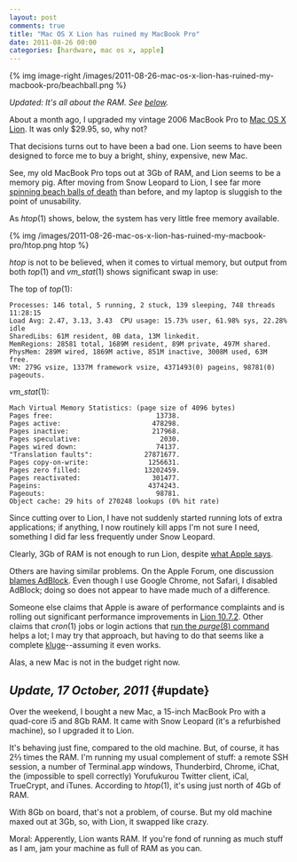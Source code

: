 ```yaml
---
layout: post
comments: true
title: "Mac OS X Lion has ruined my MacBook Pro"
date: 2011-08-26 00:00
categories: [hardware, mac os x, apple]
---
```


{% img image-right /images/2011-08-26-mac-os-x-lion-has-ruined-my-macbook-pro/beachball.png %}

*Updated: It's all about the RAM. See [below](#update).*

About a month ago, I upgraded my vintage 2006 MacBook Pro to
[Mac OS X Lion][]. It was only $29.95, so, why not?

That decisions turns out to have been a bad one. Lion seems to have been
designed to force me to buy a bright, shiny, expensive, new Mac.

See, my old MacBook Pro tops out at 3Gb of RAM, and Lion seems to be a
memory pig. After moving from Snow Leopard to Lion, I see far more
[spinning beach balls of death][] than before, and my laptop is sluggish to
the point of unusability.

As _htop_(1) shows, below, the system has very little free memory
available.

{% img /images/2011-08-26-mac-os-x-lion-has-ruined-my-macbook-pro/htop.png htop %}

_htop_ is not to be believed, when it comes to virtual memory, but output
from both _top_(1) and *vm_stat*(1) shows significant swap in use:

The top of _top_(1):

    Processes: 146 total, 5 running, 2 stuck, 139 sleeping, 748 threads    11:28:15
    Load Avg: 2.47, 3.13, 3.43  CPU usage: 15.73% user, 61.98% sys, 22.28% idle
    SharedLibs: 61M resident, 0B data, 13M linkedit.
    MemRegions: 28581 total, 1689M resident, 89M private, 497M shared.
    PhysMem: 289M wired, 1869M active, 851M inactive, 3008M used, 63M free.
    VM: 279G vsize, 1337M framework vsize, 4371493(0) pageins, 98781(0) pageouts.

*vm_stat*(1):

    Mach Virtual Memory Statistics: (page size of 4096 bytes)
    Pages free:                          13738.
    Pages active:                       478298.
    Pages inactive:                     217968.
    Pages speculative:                    2030.
    Pages wired down:                    74137.
    "Translation faults":             27871677.
    Pages copy-on-write:               1256631.
    Pages zero filled:                13202459.
    Pages reactivated:                  301477.
    Pageins:                           4374243.
    Pageouts:                            98781.
    Object cache: 29 hits of 270248 lookups (0% hit rate)

Since cutting over to Lion, I have not suddenly started running lots of
extra applications; if anything, I now routinely kill apps I'm not sure I
need, something I did far less frequently under Snow Leopard.

Clearly, 3Gb of RAM is not enough to run Lion, despite [what Apple says][].

Others are having similar problems. On the Apple Forum, one discussion
[blames AdBlock][]. Even though I use Google Chrome, not Safari, I disabled
AdBlock; doing so does not appear to have made much of a difference.

Someone else claims that Apple is aware of performance complaints and is
rolling out significant performance improvements in [Lion 10.7.2][]. Other
claims that *cron*(1) jobs or login actions that
[run the _purge_(8) command][purge] helps a lot; I may try that approach,
but having to do that seems like a complete [kluge][]--assuming it even works.

Alas, a new Mac is not in the budget right now.

## *Update, 17 October, 2011* {#update}

Over the weekend, I bought a new Mac, a 15-inch MacBook Pro with a
quad-core i5 and 8Gb RAM. It came with Snow Leopard (it's a refurbished
machine), so I upgraded it to Lion.

It's behaving just fine, compared to the old machine. But, of course, it
has 2&#x2154; times the RAM. I'm running my usual complement of stuff: a
remote SSH session, a number of Terminal.app windows, Thunderbird, Chrome,
iChat, the (impossible to spell correctly) Yorufukurou Twitter client,
iCal, TrueCrypt, and iTunes. According to *htop*(1), it's using just north
of 4Gb of RAM.

With 8Gb on board, that's not a problem, of course. But my old machine
maxed out at 3Gb, so, with Lion, it swapped like crazy.

Moral: Apperently, Lion wants RAM. If you're fond of running as much stuff
as I am, jam your machine as full of RAM as you can.


[Mac OS X Lion]: http://en.wikipedia.org/wiki/Mac_OS_X_Lion
[spinning beach balls of death]: http://www.thexlab.com/faqs/sbbod.html
[what Apple says]: http://osxdaily.com/2011/06/07/mac-os-x-10-7-lion-system-requirements/
[blames AdBlock]: https://discussions.apple.com/thread/3193912?start=255&tstart=0
[Lion 10.7.2]: https://discussions.apple.com/message/15916419#15916419
[purge]: https://discussions.apple.com/message/15918659#15918659
[kluge]: http://www.jargon.net/jargonfile/k/kluge.html
